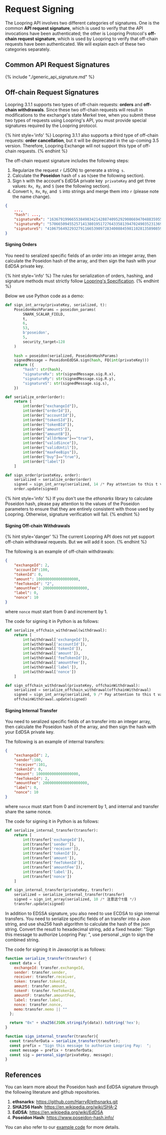 # Request Signing

The Loopring API involves two different categories of signatures. One is the common **API request signature**, which is used to verify that the API invocations have been authenticated; the other is Loopring Protocol's **off-chain request signature**, which is used by Loopring to verify that off-chain requests have been authenticated. We will explain each of these two categories separately.

## Common API Request Signatures

{% include "./generic_api_signature.md" %}

## Off-chain Request Signatures

Loopring 3.1.1 supports two types of off-chain requests: **orders** and **off-chain withdrawals**. Since these two off-chain requests will result in modifications to the exchange's state Merkel tree, when you submit these two types of requests using Loopring's API, you must provide special signatures required by the Loopring protocol.

{% hint style='info' %}
Loopring 3.1.1 also supports a third type of off-chain requests: **order cancellation**, but it will be deprecated in the up-coming 3.5 version. Therefore, Loopring Exchange will not support this type of off-chain requests.
{% endhint %}

The off-chain request signature includes the following steps:

1. Regularize the request `r` (JSON) to generate a string` s`.
1. Calculate the **Poseidon** hash of `s` as `h`(see the following section).
1. Sign `h` with the account's EdDSA private key` privateKey` and get three values: `Rx`,` Ry`, and `S` (see the following section).
1. Convert `h`,` Rx`, `Ry`, and` S` into strings and merge them into `r` (please note the name change).

```json
{
    ...,
    "hash": ...,
    "signatureRx": "16367919966553849834214288740952929086694704883595501207054796240908626703398",
    "signatureRy": "5706650945525714138019517276433581394702490352313697178959212750249847059862",
    "signatureS": "410675649229327911665390972834008845981102813589085982164606483611508480748"
}
```

#### Signing Orders

You need to seralized specific fields of an order into an integer array, then calculate the Poseidon hash of the array, and then sign the hash with your EdDSA private key.


{% hint style='info' %}
The rules for serialization of orders, hashing, and signature methods must strictly follow [Loopring's Specification](https://github.com/Loopring/protocols/blob/master/packages/loopring_v3/DESIGN.md).
{% endhint %}

Below we use Python code as a demo:

```python
def sign_int_array(privateKey, serialized, t):
    PoseidonHashParams = poseidon_params(
        SNARK_SCALAR_FIELD,
        t,
        6,
        53,
        b'poseidon',
        5,
        security_target=128
    )
    
    hash = poseidon(serialized, PoseidonHashParams)
    signedMessage = PoseidonEdDSA.sign(hash, FQ(int(privateKey)))
    return ({
        "hash": str(hash),
        "signatureRx": str(signedMessage.sig.R.x),
        "signatureRy": str(signedMessage.sig.R.y),
        "signatureS": str(signedMessage.sig.s),
    })

def serialize_order(order):
    return [
        int(order["exchangeId"]),
        int(order["orderId"]),
        int(order["accountId"]),
        int(order["tokenSId"]),
        int(order["tokenBId"]),
        int(order["amountS"]),
        int(order["amountB"]),
        int(order["allOrNone"]=="true"),
        int(order["validSince"]),
        int(order["validUntil"]),
        int(order["maxFeeBips"]),
        int(order["buy"]=="true"),
        int(order["label"])
    ]

def sign_order(privateKey, order):
	serialized = serialize_order(order)
	signed = sign_int_array(serialized, 14 /* Pay attention to this t value */)
    order.update(signed)
```
{% hint style='info' %}
If you don't use the *ethsnarks* library to calculate Poseidon hash, please pay attention to the values of the Poseidon parameters to ensure that they are entirely consistent with those used by Loopring. Otherwise, signature verification will fail.
{% endhint %}



#### Signing Off-chain Withdrawals
{% hint style='danger' %}
The current Loopring API does not yet support off-chain withdrawal requests. But we will add it soon.
{% endhint %}

The following is an example of off-chain withdrawals:
```json
{
    "exchangeId": 2,
    "accountId":100,
    "tokenId": 0,
    "amount": 1000000000000000000,
    "feeTokenId": "2",
    "amountFee": 20000000000000000000,
    "label": 0,
    "nonce": 10
}
```

where `nonce` must start from 0 and increment by 1.

The code for signing it in Python is as follows:
```python
def serialize_offchain_withdrawal(withdrawal):
    return [
        int(withdrawal['exchangeId']),
        int(withdrawal['accountId']),
        int(withdrawal['tokenId']),
        int(withdrawal['amount']),
        int(withdrawal['feeTokenId']),
        int(withdrawal['amountFee']),
        int(withdrawal['label']),
        int(withdrawal['nonce'])
    ]

def sign_offchain_withdrawal(privateKey, offchainWithdrawal):
    serialized = serialize_offchain_withdrawal(offchainWithdrawal)
    signed = sign_int_array(serialized, 9 /* Pay attention to this t value */)
    offchainWithdrawal.update(signed)
```



#### Signing Internal Transfer

You need to seralized specific fields of an transfer into an integer array, then calculate the Poseidon hash of the array, and then sign the hash with your EdDSA private key.

The following is an example of internal transfers:

```json
{
    "exchangeId": 2,
    "sender":100,
  	"receiver":101,
    "tokenId": 0,
    "amount": 1000000000000000000,
    "feeTokenId": 2,
    "amountFee": 20000000000000000000,
    "label": 0,
    "nonce": 10
}
```

where `nonce` must start from 0 and increment by 1, and internal and transfer share the same  nonce.

The code for signing it in Python is as follows:

```python
def serialize_internal_transfer(transfer):
    return [
        int(transfer['exchangeId']),
        int(transfer['sender']),
        int(transfer['receiver']),
        int(transfer['tokenId']),
        int(transfer['amount']),
        int(transfer['feeTokenId']),
        int(transfer['amountFee']),
        int(transfer['label']),
        int(transfer['nonce'])
    ]

def sign_internal_transfer(privateKey, transfer):
    serialized = serialize_internal_transfer(transfer)
    signed = sign_int_array(serialized, 10 /* 注意这个t值 */)
    transfer.update(signed)
```

In addition to EDSSA signature, you also need to use ECDSA to sign internal transfers. You need to serialize specific fields of an transfer into a Json string, and use sha256 hash algorithm to calculate the hash of the json string. Convert the resutl to hexadecimal string, add a fixed header: "Sign this message to authorize Loopring Pay: ", use personal _sign to sign the combined string.

The code for signing it in Javascript is as follows:

```javascript
function serialize_transfer(transfer) {
  const data = {
    exchangeId: transfer.exchangeId,
    sender: transfer.sender,
    receiver: transfer.receiver,
    token: transfer.tokenId,
    amount: transfer.amount,
    tokenF: transfer.feeTokenId,
    amountF: transfer.amountFee,
    label: transfer.label,
    nonce: transfer.nonce,
    memo:transfer.memo || ""
  };

  return "0x" + sha256(JSON.stringify(data)).toString('hex');
}

function sign_internal_transfer(transfer){
  const transferData = serialize_transfer(transfer);
  const prefix = "Sign this message to authorize Loopring Pay:  ";
  const message = prefix + transferData;
  const sig = personal_sign(privateKey, message);
}
```



## References

You can learn more about the Poseidon hash and EdDSA signature through the following literature and github repositories.

1. **ethsnarks**: https://github.com/HarryR/ethsnarks.git
2. **SHA256 Hash**: <https://en.wikipedia.org/wiki/SHA-2>
3. **EdDSA**: <https://en.wikipedia.org/wiki/EdDSA>
4. **Poseidon Hash**: <https://www.poseidon-hash.info/>


You can also refer to our [example code](./examples.md) for more details.
